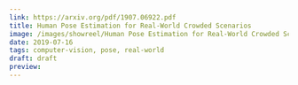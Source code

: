 ```yaml
---
link: https://arxiv.org/pdf/1907.06922.pdf
title: Human Pose Estimation for Real-World Crowded Scenarios
image: /images/showreel/Human Pose Estimation for Real-World Crowded Scenarios.jpg
date: 2019-07-16
tags: computer-vision, pose, real-world
draft: draft
preview:
---
```



